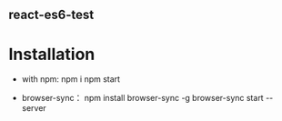 ## react-es6-test
# Installation

* with npm:
 npm i
 npm start

* browser-sync：
 npm install browser-sync -g
 browser-sync start --server